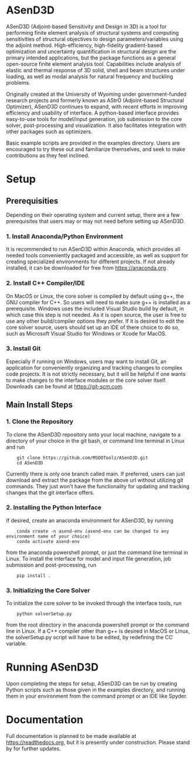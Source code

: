 # ASenD3D

ASenD3D (Adjoint-based Sensitivity and Design in 3D) is a tool for performing finite element analysis of structural systems and computing sensitivities of structural objectives to design parameters/variables using the adjoint method.  High-efficiency, high-fidelity gradient-based optimization and uncertainty quantification in structural design are the primary intended applications, but the package functions as a general open-source finite element analysis tool.  Capabilities include analysis of elastic and thermal response of 3D solid, shell and beam structures under loading, as well as modal analysis for natural frequency and buckling problems.

Originally created at the University of Wyoming under government-funded research projects and formerly known as AStrO (Adjoint-based Structural Optimizer), ASenD3D continues to expand, with recent efforts in improving efficiency and usability of interface.  A python-based interface provides easy-to-use tools for model/input generation, job submission to the core solver, post-processing and visualization.  It also facilitates integration with other packages such as optimizers.

Basic example scripts are provided in the examples directory.  Users are encouraged to try these out and familiarize themselves, and seek to make contributions as they feel inclined.

# Setup

## Prerequisities

Depending on their operating system and current setup, there are a few prerequisites that users may or may not need before setting up ASenD3D.

### 1. Install Anaconda/Python Environment

It is recommended to run ASenD3D within Anaconda, which provides all needed tools conveniently packaged and accessible, as well as support for creating specialized environments for different projects.  If not already installed, it can be downloaded for free from https://anaconda.org.

### 2. Install C++ Compiler/IDE

On MacOS or Linux, the core solver is compiled by default using g++, the GNU compiler for C++.  So users will need to make sure g++ is installed as a prerequisite.  Windows uses the included Visual Studio build by default, in which case this step is not needed.  As it is open source, the user is free to use any other build/compiler options they prefer.  If it is desired to edit the core solver source, users should set up an IDE of there choice to do so, such as Microsoft Visual Studio for Windows or Xcode for MacOS.

### 3. Install Git

Especially if running on Windows, users may want to install Git, an application for conveniently organizing and tracking changes to complex code projects.  It is not strictly necessary, but it will be helpful if one wants to make changes to the interface modules or the core solver itself.  Downloads can be found at https://git-scm.com.

## Main Install Steps

### 1. Clone the Repository

To clone the ASenD3D repository onto your local machine, navigate to a directory of your choice in the git bash, or command line terminal in Linux and run

        git clone https://github.com/MSDOToolz/ASenD3D.git
		cd ASenD3D
        
Currently there is only one branch called main.  If preferred, users can just download and extract the package from the above url without utilizing git commands.  They just won't have the functionality for updating and tracking changes that the git interface offers.  

### 2. Installing the Python Interface

If desired, create an anaconda environment for ASenD3D, by running

        conda create -n asend-env (asend-env can be changed to any environment name of your choice)
        conda activate asend-env

from the anaconda powershell prompt, or just the command line terminal in Linux.  To install the interface for model and input file generation, job submission and post-processing, run

        pip install .
		
### 3. Initializing the Core Solver

To initialize the core solver to be invoked through the interface tools, run

        python solverSetup.py
		
from the root directory in the anaconda powershell prompt or the command line in Linux.  If a C++ compiler other than g++ is desired in MacOS or Linux, the solverSetup.py script will have to be edited, by redefining the CC variable.
        
# Running ASenD3D

Upon completing the steps for setup, ASenD3D can be run by creating Python scripts such as those given in the examples directory, and running them in your environment from the command prompt or an IDE like Spyder.

# Documentation

Full documentation is planned to be made available at https://readthedocs.org, but it is presently under construction.  Please stand by for further updates.
